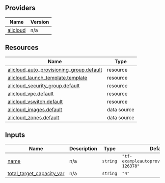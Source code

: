 <!-- BEGIN_TF_DOCS -->
## Providers

| Name | Version |
|------|---------|
| <a name="provider_alicloud"></a> [alicloud](#provider\_alicloud) | n/a |

## Resources

| Name | Type |
|------|------|
| [alicloud_auto_provisioning_group.default](https://registry.terraform.io/providers/hashicorp/alicloud/latest/docs/resources/auto_provisioning_group) | resource |
| [alicloud_launch_template.template](https://registry.terraform.io/providers/hashicorp/alicloud/latest/docs/resources/launch_template) | resource |
| [alicloud_security_group.default](https://registry.terraform.io/providers/hashicorp/alicloud/latest/docs/resources/security_group) | resource |
| [alicloud_vpc.default](https://registry.terraform.io/providers/hashicorp/alicloud/latest/docs/resources/vpc) | resource |
| [alicloud_vswitch.default](https://registry.terraform.io/providers/hashicorp/alicloud/latest/docs/resources/vswitch) | resource |
| [alicloud_images.default](https://registry.terraform.io/providers/hashicorp/alicloud/latest/docs/data-sources/images) | data source |
| [alicloud_zones.default](https://registry.terraform.io/providers/hashicorp/alicloud/latest/docs/data-sources/zones) | data source |

## Inputs

| Name | Description | Type | Default | Required |
|------|-------------|------|---------|:--------:|
| <a name="input_name"></a> [name](#input\_name) | n/a | `string` | `"tf-exampleautoprovisioninggroup-126378"` | no |
| <a name="input_total_target_capacity_var"></a> [total\_target\_capacity\_var](#input\_total\_target\_capacity\_var) | n/a | `string` | `"4"` | no |
<!-- END_TF_DOCS -->    